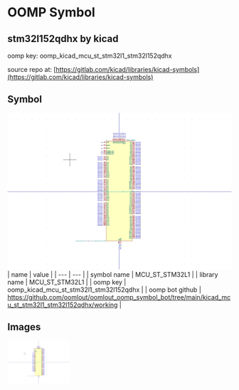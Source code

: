 # OOMP Symbol  
## stm32l152qdhx  by kicad  
  
oomp key: oomp_kicad_mcu_st_stm32l1_stm32l152qdhx  
  
source repo at: [https://gitlab.com/kicad/libraries/kicad-symbols](https://gitlab.com/kicad/libraries/kicad-symbols)  
## Symbol  
  
[![working.png](working_600.png)](working.png)  
| name | value | 
| --- | --- | 
| symbol name | MCU_ST_STM32L1 | 
| library name | MCU_ST_STM32L1 | 
| oomp key | oomp_kicad_mcu_st_stm32l1_stm32l152qdhx | 
| oomp bot github | https://github.com/oomlout/oomlout_oomp_symbol_bot/tree/main/kicad_mcu_st_stm32l1_stm32l152qdhx/working | 
## Images  
  
[![working.png](working_140.png)](working.png)  
